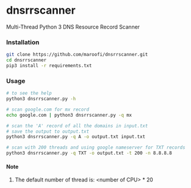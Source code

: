 # dnsrrscanner
Multi-Thread Python 3 DNS Resource Record Scanner

### Installation

```bash
git clone https://github.com/maroofi/dnsrrscanner.git
cd dnsrrscanner
pip3 install -r requirements.txt
```

### Usage

```bash
# to see the help
python3 dnsrrscanner.py -h

# scan google.com for mx record
echo google.com | python3 dnsrrscanner.py -q mx

# scan the 'A' record of all the domains in input.txt
# save the output to output.txt
python3 dnsrrscanner.py -q A -o output.txt input.txt

# scan with 200 threads and using google nameserver for TXT records
python3 dnsrrscanner.py -q TXT -o output.txt -t 200 -n 8.8.8.8
```

#### Note
1. The default number of thread is: \<number of CPU\> * 20
